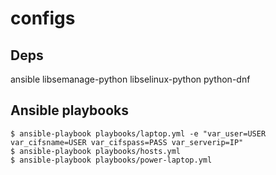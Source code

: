 configs
=======

Deps
----

ansible libsemanage-python libselinux-python python-dnf

Ansible playbooks
-----------------

```
$ ansible-playbook playbooks/laptop.yml -e "var_user=USER var_cifsname=USER var_cifspass=PASS var_serverip=IP"
$ ansible-playbook playbooks/hosts.yml
$ ansible-playbook playbooks/power-laptop.yml
```
